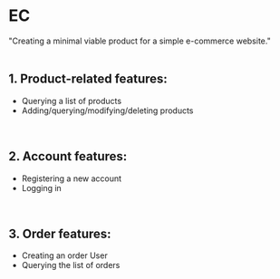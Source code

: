# EC
"Creating a minimal viable product for a simple e-commerce website."
<br>
<br>

## 1. Product-related features:
- Querying a list of products
- Adding/querying/modifying/deleting products
<br>

## 2. Account features:
- Registering a new account
- Logging in
<br>

## 3. Order features:
- Creating an order User
- Querying the list of orders
<br>
<br>
